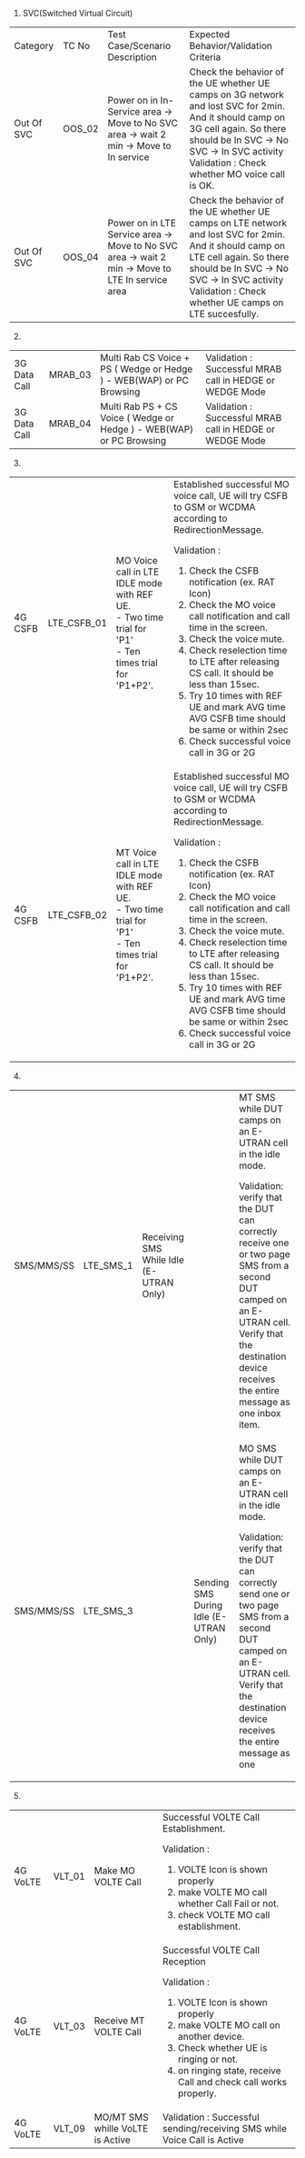 1. SVC(Switched Virtual Circuit) 
<table>
<tr><td>Category</td><td>TC No</td><td>Test Case/Scenario Description</td><td>Expected Behavior/Validation Criteria</td></tr>
<tr><td>Out Of SVC</td><td>OOS_02</td><td>Power on in In-Service area -> Move to No SVC area -> wait 2 min -> Move to In service</td><td>Check the behavior of the UE whether UE camps on 3G network and lost SVC for 2min. And it should camp on 3G cell again. 
So there should be In SVC -> No SVC -> In SVC activity <br>Validation : Check whether MO voice call  is OK. </td></tr>
<tr><td>Out Of SVC</td><td>OOS_04</td><td>Power on in LTE Service area -> Move to No SVC area -> wait 2 min -> Move to LTE In service area</td><td>Check the behavior of the UE whether UE camps on LTE network and lost SVC for 2min. And it should camp on LTE cell again. 
So there should be In SVC -> No SVC -> In SVC activity<br>Validation : Check whether UE camps on LTE succesfully.</td></tr>
</table>


2.
<table>
<tr><td>3G Data Call</td><td>MRAB_03</td><td>Multi Rab  CS Voice  + PS  ( Wedge or Hedge )
- WEB(WAP) or PC Browsing</td><td>Validation : Successful MRAB call in HEDGE or WEDGE Mode</td></tr>
<tr><td>3G Data Call</td><td>MRAB_04</td><td>Multi Rab  PS  +  CS Voice  ( Wedge or Hedge )
- WEB(WAP) or PC Browsing</td><td>Validation : Successful MRAB call in HEDGE or WEDGE Mode</td></tr>
</table>


3.

<table>
<tr><td>4G CSFB</td><td>LTE_CSFB_01</td><td>MO Voice call in LTE IDLE mode with REF UE.<br>
- Two time trial for 'P1'<br>
- Ten times trial for 'P1+P2'.</td><td>Established successful MO voice call, UE will try CSFB to GSM or WCDMA according to RedirectionMessage.

Validation : 
 1) Check the CSFB notification (ex. RAT Icon)
 2) Check the MO voice call notification and call time in the screen.
 3) Check the voice mute. 
 4) Check reselection time to LTE after releasing CS call.
     It should be less than 15sec.
 5) Try 10 times with REF UE and mark AVG time
     AVG CSFB time should be same or within 2sec
 1) Check successful voice call in 3G or 2G</td></tr>
<tr><td>4G CSFB</td><td>LTE_CSFB_02</td><td>MT Voice call in LTE IDLE mode with REF UE.<br>
- Two time trial for 'P1'<br>
- Ten times trial for 'P1+P2'.</td><td>Established successful MO voice call, UE will try CSFB to GSM or WCDMA according to RedirectionMessage.

Validation : 
 1) Check the CSFB notification (ex. RAT Icon)
 2) Check the MO voice call notification and call time in the screen.
 3) Check the voice mute.
 4) Check reselection time to LTE after releasing CS call.
     It should be less than 15sec.
 5) Try 10 times with REF UE and mark AVG time
     AVG CSFB time should be same or within 2sec
 1) Check successful voice call in 3G or 2G</td></tr>
</table>


4.
<table>
<tr><td>SMS/MMS/SS</td><td>LTE_SMS_1</td><td>Receiving SMS While Idle (E-UTRAN Only)</td><td></td><td>MT SMS while DUT camps on an E-UTRAN cell in the idle mode. 

Validation: 
verify that the DUT can correctly receive one or two page SMS from a second DUT camped on an E-UTRAN cell.  Verify that the destination device receives the entire message as one inbox item.</td></tr>
<tr><td>SMS/MMS/SS</td><td>LTE_SMS_3</td><td></td><td>Sending SMS During Idle (E-UTRAN Only)</td><td>MO SMS while DUT camps on an E-UTRAN cell in the idle mode. 

Validation: 
verify that the DUT can correctly send one or two page SMS from a second DUT camped on an E-UTRAN cell.  Verify that the destination device receives the entire message as one </td></tr>
</table>

5.

<table>
<tr>
<td>4G VoLTE</td><td>VLT_01</td><td>Make MO VOLTE Call</td><td>Successful VOLTE Call Establishment.

Validation :
 1) VOLTE Icon is shown properly
 2) make VOLTE MO call whether Call Fail or not.
 3) check VOLTE MO call establishment.</td>
</tr>
<tr>
<td>4G VoLTE</td><td>VLT_03</td><td>Receive MT VOLTE Call</td><td>Successful VOLTE Call Reception

Validation :
 1) VOLTE Icon is shown properly
 2) make VOLTE MO call on another device.
 3) Check whether UE is ringing or not.
 4) on ringing state, receive Call and check call works properly.</td>
</tr>
<tr>
<td>4G VoLTE</td><td>VLT_09</td><td>MO/MT SMS whille VoLTE is Active</td><td>
Validation : Successful sending/receiving  SMS while Voice Call is Active</td>
</tr>
</table>
